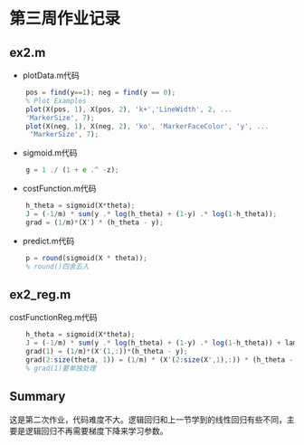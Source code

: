 # 第三周作业记录

## ex2.m

* plotData.m代码

```octave
    pos = find(y==1); neg = find(y == 0);
    % Plot Examples
    plot(X(pos, 1), X(pos, 2), 'k+','LineWidth', 2, ...
    'MarkerSize', 7);
    plot(X(neg, 1), X(neg, 2), 'ko', 'MarkerFaceColor', 'y', ...
     'MarkerSize', 7);
```

* sigmoid.m代码

```octave
    g = 1 ./ (1 + e .^ -z);
```

* costFunction.m代码

```octave
    h_theta = sigmoid(X*theta);
    J = (-1/m) * sum(y .* log(h_theta) + (1-y) .* log(1-h_theta));
    grad = (1/m)*(X') * (h_theta - y);
```

* predict.m代码

```octave
    p = round(sigmoid(X * theta));
    % round()四舍五入
```

## ex2_reg.m

costFunctionReg.m代码

```octave
    h_theta = sigmoid(X*theta);
    J = (-1/m) * sum(y .* log(h_theta) + (1-y) .* log(1-h_theta)) + lambda/2/m * sum(theta(2:length(theta)) .^ 2);
    grad(1) = (1/m)*(X'(1,:))*(h_theta - y);
    grad(2:size(theta, 1)) = (1/m) * (X'(2:size(X',1),:)) * (h_theta - y) + lambda/m * theta(2:size(theta,1),:);
    % grad(1)要单独处理
```

## Summary

这是第二次作业，代码难度不大。逻辑回归和上一节学到的线性回归有些不同，主要是逻辑回归不再需要梯度下降来学习参数。
